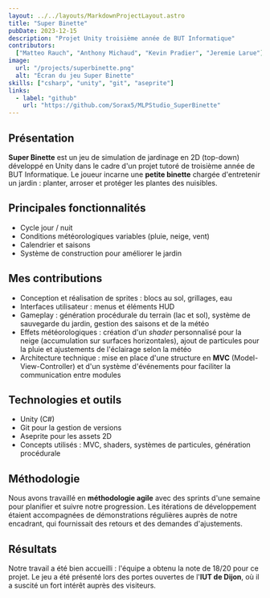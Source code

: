 ```yaml
---
layout: ../../layouts/MarkdownProjectLayout.astro
title: "Super Binette"
pubDate: 2023-12-15
description: "Projet Unity troisième année de BUT Informatique"
contributors:
  ["Matteo Rauch", "Anthony Michaud", "Kevin Pradier", "Jeremie Larue"]
image:
  url: "/projects/superbinette.png"
  alt: "Écran du jeu Super Binette"
skills: ["csharp", "unity", "git", "aseprite"]
links:
  - label: "github"
    url: "https://github.com/Sorax5/MLPStudio_SuperBinette"
---
```


## Présentation

**Super Binette** est un jeu de simulation de jardinage en 2D (top-down) développé en Unity dans le cadre d'un projet tutoré de troisième année de BUT Informatique. Le joueur incarne une **petite binette** chargée d'entretenir un jardin : planter, arroser et protéger les plantes des nuisibles.

## Principales fonctionnalités

- Cycle jour / nuit
- Conditions météorologiques variables (pluie, neige, vent)
- Calendrier et saisons
- Système de construction pour améliorer le jardin

## Mes contributions

- Conception et réalisation de sprites : blocs au sol, grillages, eau
- Interfaces utilisateur : menus et éléments HUD
- Gameplay : génération procédurale du terrain (lac et sol), système de sauvegarde du jardin, gestion des saisons et de la météo
- Effets météorologiques : création d'un _shader_ personnalisé pour la neige (accumulation sur surfaces horizontales), ajout de particules pour la pluie et ajustements de l'éclairage selon la météo
- Architecture technique : mise en place d'une structure en **MVC** (Model-View-Controller) et d'un système d'événements pour faciliter la communication entre modules

## Technologies et outils

- Unity (C#)
- Git pour la gestion de versions
- Aseprite pour les assets 2D
- Concepts utilisés : MVC, shaders, systèmes de particules, génération procédurale

## Méthodologie

Nous avons travaillé en **méthodologie agile** avec des sprints d'une semaine pour planifier et suivre notre progression. Les itérations de développement étaient accompagnées de démonstrations régulières auprès de notre encadrant, qui fournissait des retours et des demandes d'ajustements.

## Résultats

Notre travail a été bien accueilli : l'équipe a obtenu la note de 18/20 pour ce projet. Le jeu a été présenté lors des portes ouvertes de l'**IUT de Dijon**, où il a suscité un fort intérêt auprès des visiteurs.
